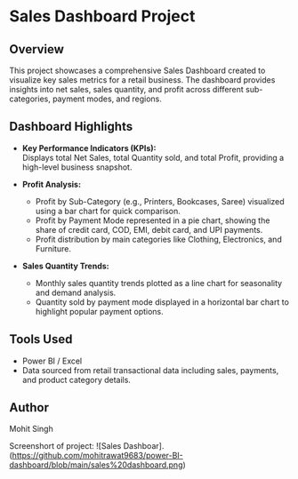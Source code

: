 # Sales Dashboard Project

## Overview
This project showcases a comprehensive Sales Dashboard created to visualize key sales metrics for a retail business. The dashboard provides insights into net sales, sales quantity, and profit across different sub-categories, payment modes, and regions.

## Dashboard Highlights
- **Key Performance Indicators (KPIs):**  
  Displays total Net Sales, total Quantity sold, and total Profit, providing a high-level business snapshot.
  
- **Profit Analysis:**  
  - Profit by Sub-Category (e.g., Printers, Bookcases, Saree) visualized using a bar chart for quick comparison.  
  - Profit by Payment Mode represented in a pie chart, showing the share of credit card, COD, EMI, debit card, and UPI payments.  
  - Profit distribution by main categories like Clothing, Electronics, and Furniture.
  
- **Sales Quantity Trends:**  
  - Monthly sales quantity trends plotted as a line chart for seasonality and demand analysis.  
  - Quantity sold by payment mode displayed in a horizontal bar chart to highlight popular payment options.
  
## Tools Used
- Power BI / Excel
- Data sourced from retail transactional data including sales, payments, and product category details.

## Author
Mohit Singh

Screenshort of project:
![Sales Dashboar].(https://github.com/mohitrawat9683/power-BI-dashboard/blob/main/sales%20dashboard.png)
